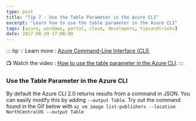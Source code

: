 ```yaml
---
type: post
title: "Tip 7 - Use the Table Parameter in the Azure CLI"
excerpt: "Learn how to use the table parameter in the Azure CLI"
tags: [azure, windows, portal, cloud, developers, tipsandtricks]
date: 2017-08-29 17:00:00
---
```


::: tip
:bulb: Learn more : [Azure Command-Line Interface (CLI)](https://docs.microsoft.com/cli/azure?WT.mc_id=docs-azuredevtips-azureappsdev). 

:tv: Watch the video : [How to use the table parameter in the Azure CLI](https://www.youtube.com/watch?v=zcKTr2uQwKA&list=PLLasX02E8BPCNCK8Thcxu-Y-XcBUbhFWC&index=6?WT.mc_id=youtube-azuredevtips-azureappsdev).
:::

### Use the Table Parameter in the Azure CLI

By default the Azure CLI 2.0 returns results from a command in JSON. You can easily modify this by adding `--output Table`. Try out the command found in the Gif below with `az vm image list-publishers --location NorthCentralUS --output Table`

<img :src="$withBase('/files/azuretip7.gif')">
